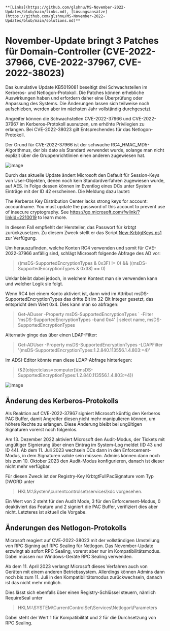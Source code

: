 `**[Links](https://github.com/glshnu/MS-November-2022-Updates/blob/main/links.md), [Lösungsansätze](https://github.com/glshnu/MS-November-2022-Updates/blob/main/solutions.md)**`


# November-Update bringt 3 Patches für Domain-Controller (CVE-2022-37966, CVE-2022-37967, CVE-2022-38023)

Das kumulative Update KB5019081 beseitigt drei Schwachstellen im Kerberos- und Netlogon-Protokoll. 
Die Patches können erhebliche Auswirkungen haben und erfordern daher eine Überprüfung oder Anpassung des Systems. 
Die Änderungen lassen sich teilweise noch aufschieben, werden aber im nächsten Jahr vollständig durchgesetzt.

Angreifer können die Schwachstellen CVE-2022-37966 und CVE-2022-37967 im Kerberos-Protokoll ausnutzen, um erhöhte 
Privilegien zu erlangen. Bei CVE-2022-38023 gilt Entsprechendes für das Netlogon-Protokoll.

Der Grund für CVE-2022-37966 ist der schwache RC4_HMAC_MD5-Algorithmus, der bis dato als Standard verwendet wurde, 
solange man nicht explizit über die Gruppenrichtlinien einen anderen zugewiesen hat.

![image](https://user-images.githubusercontent.com/7205231/201438805-0fa92651-42ff-45bf-a518-b36933fbd600.png)

Durch das aktuelle Update ändert Microsoft den Default für Session-Keys von User-Objekten, denen noch kein 
Standardverfahren zugewiesen wurde, auf AES. In Folge dessen können im Eventlog eines DCs unter System Einträge 
mit der ID 42 erscheinen. Die Meldung dazu lautet:

The Kerberos Key Distribution Center lacks strong keys for account: accountname. You must update the password of 
this account to prevent use of insecure cryptography. See https://go.microsoft.com/fwlink/?linkid=2210019 to learn more.

In diesem Fall empfiehlt der Hersteller, das Passwort für krbtgt zurückzusetzen. 
Zu diesem Zweck stellt er das Script [New-KrbtgtKeys.ps1](https://github.com/microsoft/New-KrbtgtKeys.ps1) zur Verfügung.

Um herauszufinden, welche Konten RC4 verwenden und somit für CVE-2022-37966 anfällig sind, schlägt Microsoft folgende 
Abfrage des AD vor:

> ((msDS-SupportedEncryptionTypes & 0x3F) != 0) && ((msDS-SupportedEncryptionTypes & 0x38) == 0)

Unklar bleibt dabei jedoch, in welchem Kontext man sie verwenden kann und welcher Logik sie folgt.

Wenn RC4 bei einem Konto aktiviert ist, dann wird im Attribut msDS-SupportedEncryptionTypes das dritte Bit 
im 32-Bit Integer gesetzt, das entspricht dem Wert 0x4. Dies kann man so abfragen:

> Get-ADuser -Property msDS-SupportedEncryptionTypes `
> -Filter 'msDS-SupportedEncryptionTypes -band 0x4' |
> select name, msDS-SupportedEncryptionTypes

Alternativ ginge das über einen LDAP-Filter:

> Get-ADUser -Property msDS-SupportedEncryptionTypes -LDAPFilter '(msDS-SupportedEncryptionTypes:1.2.840.113556.1.4.803:=4)'

Im ADSI-Editor könnte man diese LDAP-Abfrage hinterlegen:

> (&(!(objectclass=computer))(msDS-SupportedEncryptionTypes:1.2.840.113556.1.4.803:=4))

![image](https://user-images.githubusercontent.com/7205231/201439229-d2e8841a-07ac-4834-b2d2-1ba37c730be7.png)

## Änderung des Kerberos-Protokolls
Als Reaktion auf CVE-2022-37967 signiert Microsoft künftig den Kerberos PAC Buffer, damit Angreifer diesen nicht mehr 
manipulieren können, um höhere Rechte zu erlangen. Diese Änderung bleibt bei ungültigen Signaturen vorerst noch folgenlos.

Am 13. Dezember 2022 aktiviert Microsoft den Audit-Modus, der Tickets mit ungültiger Signierung über einen Eintrag im 
System-Log meldet (ID 43 und ID 44). Ab dem 11. Juli 2023 wechseln DCs dann in den Enforcement-Modus, in dem Signaturen 
valide sein müssen. Admins können dann noch bis zum 10. Oktober 2023 den Audit-Modus konfigurieren, danach ist dieser 
nicht mehr verfügbar.

Für diesen Zweck ist der Registry-Key KrbtgtFullPacSignature vom Typ DWORD unter
> HKLM:\System\currentcontrolset\services\kdc
vorgesehen. 

Ein Wert von 2 steht für den Audit Mode, 
3 für den Enforcement-Modus, 
0 deaktiviert das Feature und 
2 signiert die PAC Buffer, verifiziert dies aber nicht. 
Letzteres ist aktuell die Vorgabe.

## Änderungen des Netlogon-Protokolls
Microsoft reagiert auf CVE-2022-38023 mit der vollständigen Umstellung von RPC Signing auf RPC Sealing für Netlogon. 
Das November-Update erzwingt ab sofort RPC Sealing, vorerst aber nur im Kompatibilitätsmodus. Dabei müssen nur 
Windows-Geräte RPC Sealing verwenden.

Ab dem 11. April 2023 verlangt Microsoft dieses Verfahren auch von Geräten mit einem anderen Betriebssystem. 
Allerdings können Admins dann noch bis zum 11. Juli in den Kompatibilitätsmodus zurückwechseln, danach ist 
das nicht mehr möglich.

Dies lässt sich ebenfalls über einen Registry-Schlüssel steuern, nämlich RequireSeal unter
> HKLM:\SYSTEM\CurrentControlSet\Services\Netlogon\Parameters

Dabei steht der Wert 1 für Kompatibilität und
2 für die Durchsetzung von RPC Sealing.

